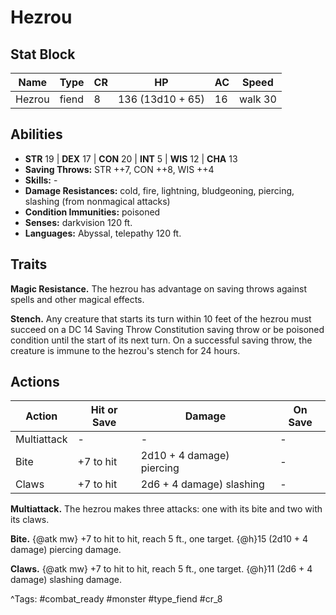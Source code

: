 # Hezrou

## Stat Block

| Name | Type | CR | HP | AC | Speed |
|------|------|----|----|----|-------|
| Hezrou | fiend | 8 | 136 (13d10 + 65) | 16 | walk 30 |

## Abilities

- **STR** 19 | **DEX** 17 | **CON** 20 | **INT** 5 | **WIS** 12 | **CHA** 13
- **Saving Throws:** STR ++7, CON ++8, WIS ++4  
- **Skills:** -  
- **Damage Resistances:** cold, fire, lightning, bludgeoning, piercing, slashing (from nonmagical attacks)  
- **Condition Immunities:** poisoned  
- **Senses:** darkvision 120 ft.  
- **Languages:** Abyssal, telepathy 120 ft.

## Traits

**Magic Resistance.** The hezrou has advantage on saving throws against spells and other magical effects.

**Stench.** Any creature that starts its turn within 10 feet of the hezrou must succeed on a DC 14 Saving Throw Constitution saving throw or be poisoned condition until the start of its next turn. On a successful saving throw, the creature is immune to the hezrou's stench for 24 hours.


## Actions

| Action | Hit or Save | Damage | On Save |
|--------|--------------|--------|----------|
| Multiattack | - | - | - |
| Bite | +7 to hit | 2d10 + 4 damage) piercing | - |
| Claws | +7 to hit | 2d6 + 4 damage) slashing | - |

**Multiattack.** The hezrou makes three attacks: one with its bite and two with its claws.

**Bite.** {@atk mw} +7 to hit to hit, reach 5 ft., one target. {@h}15 (2d10 + 4 damage) piercing damage.

**Claws.** {@atk mw} +7 to hit to hit, reach 5 ft., one target. {@h}11 (2d6 + 4 damage) slashing damage.


^Tags: #combat_ready #monster #type_fiend #cr_8